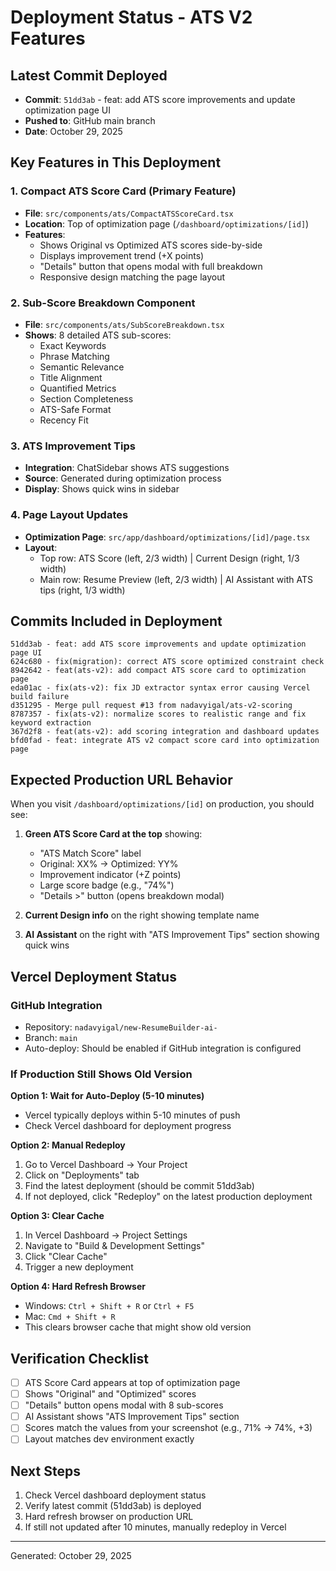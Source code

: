 # Deployment Status - ATS V2 Features

## Latest Commit Deployed
- **Commit**: `51dd3ab` - feat: add ATS score improvements and update optimization page UI
- **Pushed to**: GitHub main branch
- **Date**: October 29, 2025

## Key Features in This Deployment

### 1. Compact ATS Score Card (Primary Feature)
- **File**: `src/components/ats/CompactATSScoreCard.tsx`
- **Location**: Top of optimization page (`/dashboard/optimizations/[id]`)
- **Features**:
  - Shows Original vs Optimized ATS scores side-by-side
  - Displays improvement trend (+X points)
  - "Details" button that opens modal with full breakdown
  - Responsive design matching the page layout

### 2. Sub-Score Breakdown Component
- **File**: `src/components/ats/SubScoreBreakdown.tsx`
- **Shows**: 8 detailed ATS sub-scores:
  - Exact Keywords
  - Phrase Matching
  - Semantic Relevance
  - Title Alignment
  - Quantified Metrics
  - Section Completeness
  - ATS-Safe Format
  - Recency Fit

### 3. ATS Improvement Tips
- **Integration**: ChatSidebar shows ATS suggestions
- **Source**: Generated during optimization process
- **Display**: Shows quick wins in sidebar

### 4. Page Layout Updates
- **Optimization Page**: `src/app/dashboard/optimizations/[id]/page.tsx`
- **Layout**: 
  - Top row: ATS Score (left, 2/3 width) | Current Design (right, 1/3 width)
  - Main row: Resume Preview (left, 2/3 width) | AI Assistant with ATS tips (right, 1/3 width)

## Commits Included in Deployment

```
51dd3ab - feat: add ATS score improvements and update optimization page UI
624c680 - fix(migration): correct ATS score optimized constraint check
8942642 - feat(ats-v2): add compact ATS score card to optimization page
eda01ac - fix(ats-v2): fix JD extractor syntax error causing Vercel build failure
d351295 - Merge pull request #13 from nadavyigal/ats-v2-scoring
8787357 - fix(ats-v2): normalize scores to realistic range and fix keyword extraction
367d2f8 - feat(ats-v2): add scoring integration and dashboard updates
bfd0fad - feat: integrate ATS v2 compact score card into optimization page
```

## Expected Production URL Behavior

When you visit `/dashboard/optimizations/[id]` on production, you should see:

1. **Green ATS Score Card at the top** showing:
   - "ATS Match Score" label
   - Original: XX% → Optimized: YY%  
   - Improvement indicator (+Z points)
   - Large score badge (e.g., "74%")
   - "Details >" button (opens breakdown modal)

2. **Current Design info** on the right showing template name

3. **AI Assistant** on the right with "ATS Improvement Tips" section showing quick wins

## Vercel Deployment Status

### GitHub Integration
- Repository: `nadavyigal/new-ResumeBuilder-ai-`
- Branch: `main`
- Auto-deploy: Should be enabled if GitHub integration is configured

### If Production Still Shows Old Version

**Option 1: Wait for Auto-Deploy (5-10 minutes)**
- Vercel typically deploys within 5-10 minutes of push
- Check Vercel dashboard for deployment progress

**Option 2: Manual Redeploy**
1. Go to Vercel Dashboard → Your Project
2. Click on "Deployments" tab
3. Find the latest deployment (should be commit 51dd3ab)
4. If not deployed, click "Redeploy" on the latest production deployment

**Option 3: Clear Cache**
1. In Vercel Dashboard → Project Settings
2. Navigate to "Build & Development Settings"
3. Click "Clear Cache"
4. Trigger a new deployment

**Option 4: Hard Refresh Browser**
- Windows: `Ctrl + Shift + R` or `Ctrl + F5`
- Mac: `Cmd + Shift + R`
- This clears browser cache that might show old version

## Verification Checklist

- [ ] ATS Score Card appears at top of optimization page
- [ ] Shows "Original" and "Optimized" scores
- [ ] "Details" button opens modal with 8 sub-scores
- [ ] AI Assistant shows "ATS Improvement Tips" section
- [ ] Scores match the values from your screenshot (e.g., 71% → 74%, +3)
- [ ] Layout matches dev environment exactly

## Next Steps

1. Check Vercel dashboard deployment status
2. Verify latest commit (51dd3ab) is deployed
3. Hard refresh browser on production URL
4. If still not updated after 10 minutes, manually redeploy in Vercel

---
Generated: October 29, 2025

